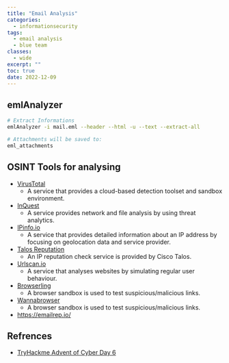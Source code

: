 ```yaml
---
title: "Email Analysis"
categories: 
  - informationsecurity
tags: 
  - email analysis
  - blue team
classes: 
  - wide
excerpt: ""
toc: true
date: 2022-12-09
---
```


## emlAnalyzer

```bash
# Extract Informations
emlAnalyzer -i mail.eml --header --html -u --text --extract-all

# Attachments will be saved to:
eml_attachments
```

## OSINT Tools for analysing

* [VirusTotal](https://www.virustotal.com/gui/home/search)
  * A service that provides a cloud-based detection toolset and sandbox environment.
* [InQuest](https://labs.inquest.net/)
  * A service provides network and file analysis by using threat analytics.
* [IPinfo.io](https://steh.github.io)
  * A service that provides detailed information about an IP address by focusing on geolocation data and service provider.
* [Talos Reputation](https://steh.github.io)
  * An IP reputation check service is provided by Cisco Talos.
* [Urlscan.io](https://steh.github.io)
  * A service that analyses websites by simulating regular user behaviour.
* [Browserling](https://steh.github.io)
  * A browser sandbox is used to test suspicious/malicious links.
* [Wannabrowser](https://steh.github.io)
  * A browser sandbox is used to test suspicious/malicious links.
* <https://emailrep.io/>

## Refrences

* [TryHackme Advent of Cyber Day 6](https://tryhackme.com/room/adventofcyber4)
